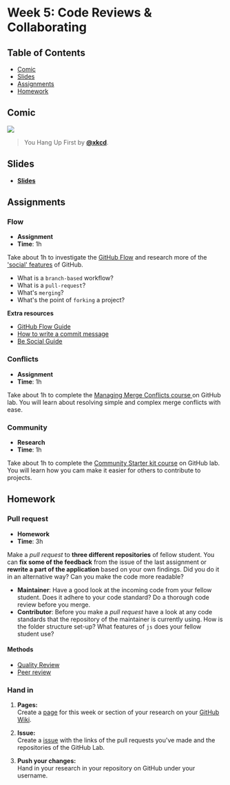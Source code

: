 <!--lint disable no-html-->

# Week 5: Code Reviews & Collaborating

## Table of Contents

*   [Comic](#comic)
*   [Slides](#slides)
*   [Assignments](#assignments)
*   [Homework](#homework)

## Comic

[![][comic-cover]][comic-link]

> You Hang Up First by [**@xkcd**][comic-author].

## Slides

*   [**Slides**][slides-lab]

## Assignments

### Flow

*   **Assignment**
*   **Time**: 1h

Take about 1h to investigate the [GitHub Flow](https://guides.github.com/introduction/flow/) and research more of the ['social' features](https://guides.github.com/activities/socialize/) of GitHub.

* What is a `branch-based` workflow?
* What is a `pull-request`?
* What's `merging`?
* What's the point of `forking` a project?

**Extra resources**
* [GitHub Flow Guide](https://guides.github.com/introduction/flow/)
* [How to write a commit message](https://chris.beams.io/posts/git-commit/)
* [Be Social Guide](https://guides.github.com/activities/socialize/)

### Conflicts

*   **Assignment**
*   **Time**: 1h

Take about 1h to complete the [Managing Merge Conflicts course ](https://lab.github.com/githubtraining/managing-merge-conflicts) on GitHub lab. You will learn about resolving simple and complex merge conflicts with ease.

### Community

*   **Research**
*   **Time**: 1h

Take about 1h to complete the [Community Starter kit course](https://lab.github.com/githubtraining/community-starter-kit) on GitHub lab. You will learn how you cam make it easier for others to contribute to projects.

## Homework

### Pull request

*   **Homework**
*   **Time**: 3h

Make a _pull request_ to **three different repositories** of fellow student. You can **fix some of the feedback** from the issue of the last assignment or **rewrite a part of the application** based on your own findings. Did you do it in an alternative way? Can you make the code more readable?

* **Maintainer**: Have a good look at the incoming code from your fellow student. Does it adhere to your code standard? Do a thorough code review before you merge.
* **Contributor**: Before you make a _pull request_ have a look at any code standards that the repository of the maintainer is currently using. How is the folder structure set-up? What features of `js` does your fellow student use?

#### Methods
*   [Quality Review](www.cmdmethods.nl/cards/showroom/quality-review)
*   [Peer review](http://www.cmdmethods.nl/cards/showroom/peer-review)

### Hand in

1. **Pages:** <br>
Create a [page](https://guides.github.com/features/wikis/#adding-pages) for this week or section of your research on your [GitHub Wiki](https://guides.github.com/features/wikis/#creating-your-wiki).

1. **Issue:** <br>
Create a [issue](https://github.com/cmda-bt/pt-course-18-19/issues/new/choose) with the links of the pull requests you've made and the repositories of the GitHub Lab.

1. **Push your changes:** <br>
Hand in your research in your repository on GitHub under your username.


[bugs]: readme.md#goals

[comic-cover]: https://imgs.xkcd.com/comics/you_hang_up_first.png

[comic-link]: https://xkcd.com/698/

[comic-author]: https://xkcd.com

[slides-lab]: https://docs.google.com/presentation/d/1Juo14Vdw1K_h63cQU3fa0Kskvq-aUCi8NDMrZf3ZT4g/edit?usp=sharing

[w2lab]: week-2.md#lab
